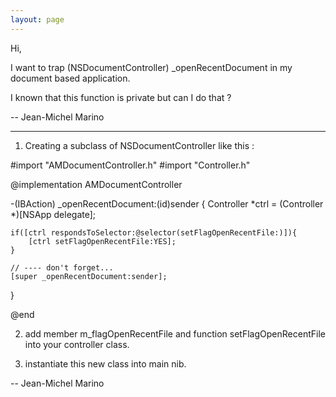 ```yaml
---
layout: page
---
```


Hi,

I want to trap (NSDocumentController) _openRecentDocument in my document based application.

I known that this function is private but can I do that ?

-- Jean-Michel Marino

----

1) Creating a subclass of NSDocumentController like this :

    

#import "AMDocumentController.h"
#import "Controller.h"

@implementation AMDocumentController

-(IBAction) _openRecentDocument:(id)sender
{
	Controller *ctrl = (Controller *)[NSApp delegate];
	
	if([ctrl respondsToSelector:@selector(setFlagOpenRecentFile:)]){
		[ctrl setFlagOpenRecentFile:YES];
	}

	// ---- don't forget...
	[super _openRecentDocument:sender];
}

@end



2) add member m_flagOpenRecentFile and function setFlagOpenRecentFile into your controller class.

3) instantiate this new class into main nib.

-- Jean-Michel Marino

